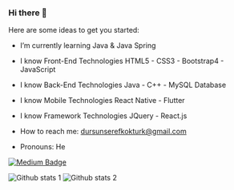 ### Hi there 👋

Here are some ideas to get you started:

- I’m currently learning Java & Java Spring

- I know Front-End Technologies
  HTML5 - CSS3 - Bootstrap4 - JavaScript
  
- I know Back-End Technologies
  Java - C++ - MySQL Database
  
- I know Mobile Technologies
  React Native - Flutter
  
- I know Framework Technologies
  JQuery - React.js
  
- How to reach me: dursunserefkokturk@gmail.com
 
 - Pronouns: He
  
  [![Medium Badge](https://img.shields.io/badge/-Medium-757575?style=flat-quare&labelColor=757575&logo=Medium&logoColor=white&https://medium.com/@dursunserefkokturk=https://medium.com/@dursunserefkokturk)](https://medium.com/@dursunserefkokturk)
  
  ![Github stats 1](https://github-readme-stats.vercel.app/api?username=kullanıcıadınız&show_icons=true&theme=gradient) 
![Github stats 2](https://github-readme-stats.vercel.app/api?username=kullanıcıadınız&show_icons=true&theme=radical)

